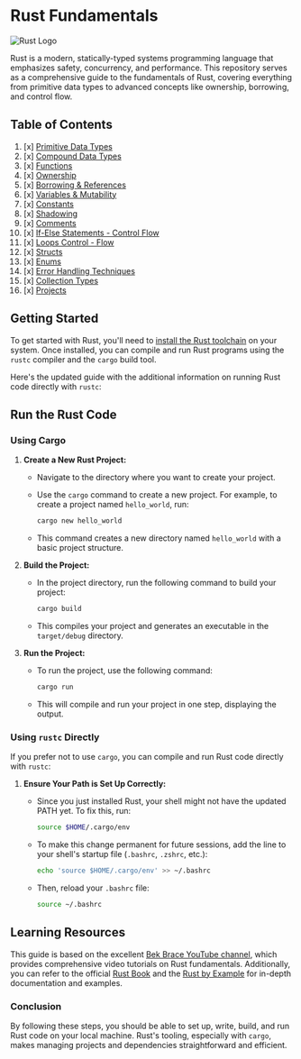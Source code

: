 # Rust Fundamentals

![Rust Logo](https://www.rust-lang.org/logos/rust-logo-blk.svg)

Rust is a modern, statically-typed systems programming language that emphasizes safety, concurrency, and performance. This repository serves as a comprehensive guide to the fundamentals of Rust, covering everything from primitive data types to advanced concepts like ownership, borrowing, and control flow.

## Table of Contents

1. [x] [Primitive Data Types](./01_Primitive_Data_Types/README.md)
2. [x] [Compound Data Types](./02_Compound_Data_Types/README.md)
3. [x] [Functions](./03_Functions/README.md)
4. [x] [Ownership](./04_Ownership/README.md)
5. [x] [Borrowing &amp; References](./05_Borrowing_and_References/README.md)
6. [x] [Variables &amp; Mutability](./06_Variables_&_Mutability/README.md)
7. [x] [Constants](./07_Constants/README.md)
8. [x] [Shadowing](./08_Shadowing/README.md)
9. [x] [Comments](./09_Comments/README.md)
10. [x] [If-Else Statements - Control Flow](./10_If_Else_Statements_Control_Flow/README.md)
11. [x] [Loops Control - Flow](./11_Loops-Control-Flow/README.md)
12. [x] [Structs](./12_Structs/README.md)
13. [x] [Enums](./13_Enums/README.md)
14. [x] [Error Handling Techniques](./14_Error-Handling/README.md)
15. [x] [Collection Types](./15_Collection-Types/README.md)
16. [x] [Projects](./16_Projects/README.md)

## Getting Started

To get started with Rust, you'll need to [install the Rust toolchain](https://www.rust-lang.org/tools/install) on your system. Once installed, you can compile and run Rust programs using the `rustc` compiler and the `cargo` build tool.

Here's the updated guide with the additional information on running Rust code directly with `rustc`:

## Run the Rust Code

### Using Cargo

1. **Create a New Rust Project:**
   - Navigate to the directory where you want to create your project.
   - Use the `cargo` command to create a new project. For example, to create a project named `hello_world`, run:

     ```sh
     cargo new hello_world
     ```

   - This command creates a new directory named `hello_world` with a basic project structure.

2. **Build the Project:**
   - In the project directory, run the following command to build your project:

     ```sh
     cargo build
     ```

   - This compiles your project and generates an executable in the `target/debug` directory.

3. **Run the Project:**
   - To run the project, use the following command:

     ```sh
     cargo run
     ```

   - This will compile and run your project in one step, displaying the output.

### Using `rustc` Directly

If you prefer not to use `cargo`, you can compile and run Rust code directly with `rustc`:

1. **Ensure Your Path is Set Up Correctly:**
   - Since you just installed Rust, your shell might not have the updated PATH yet. To fix this, run:

     ```sh
     source $HOME/.cargo/env
     ```

   - To make this change permanent for future sessions, add the line to your shell's startup file (`.bashrc`, `.zshrc`, etc.):

     ```sh
     echo 'source $HOME/.cargo/env' >> ~/.bashrc
     ```

   - Then, reload your `.bashrc` file:

     ```sh
     source ~/.bashrc
     ```

## Learning Resources

This guide is based on the excellent [Bek Brace YouTube channel](https://www.youtube.com/playlist?list=PLrOQsSoS-V69UWKxV4FNRJFlHS0DUFQA2), which provides comprehensive video tutorials on Rust fundamentals. Additionally, you can refer to the official [Rust Book](https://doc.rust-lang.org/book/) and the [Rust by Example](https://doc.rust-lang.org/rust-by-example/) for in-depth documentation and examples.

### Conclusion

By following these steps, you should be able to set up, write, build, and run Rust code on your local machine. Rust's tooling, especially with `cargo`, makes managing projects and dependencies straightforward and efficient.
